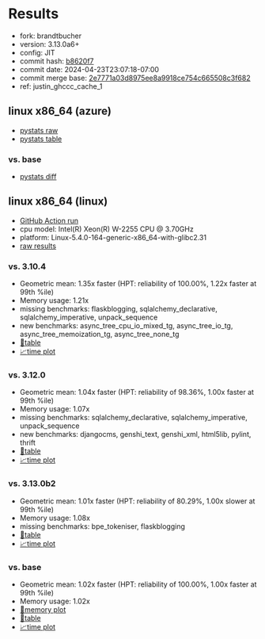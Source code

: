 # Results

- fork: brandtbucher
- version: 3.13.0a6+
- config: JIT
- commit hash: [b8620f7](https://github.com/brandtbucher/cpython/commit/b8620f7)
- commit date: 2024-04-23T23:07:18-07:00
- commit merge base: [2e7771a03d8975ee8a9918ce754c665508c3f682](https://github.com/brandtbucher/cpython/commit/2e7771a03d8975ee8a9918ce754c665508c3f682)
- ref: justin_ghccc_cache_1

## linux x86_64 (azure)

- [pystats raw](bm-20240423-azure-x86_64-brandtbucher-justin_ghccc_cache_1-3.13.0a6%2B-b8620f7-pystats.json)
- [pystats table](bm-20240423-azure-x86_64-brandtbucher-justin_ghccc_cache_1-3.13.0a6%2B-b8620f7-pystats.md)

### vs. base

- [pystats diff](bm-20240423-azure-x86_64-brandtbucher-justin_ghccc_cache_1-3.13.0a6%2B-b8620f7-pystats-vs-base.md)

## linux x86_64 (linux)

- [GitHub Action run](https://github.com/faster-cpython/benchmarking/actions/runs/8811846663)
- cpu model: Intel(R) Xeon(R) W-2255 CPU @ 3.70GHz
- platform: Linux-5.4.0-164-generic-x86_64-with-glibc2.31
- [raw results](bm-20240423-linux-x86_64-brandtbucher-justin_ghccc_cache_1-3.13.0a6%2B-b8620f7.json)

### vs. 3.10.4

- Geometric mean: 1.35x faster (HPT: reliability of 100.00%, 1.22x faster at 99th %ile)
- Memory usage: 1.21x
- missing benchmarks: flaskblogging, sqlalchemy_declarative, sqlalchemy_imperative, unpack_sequence
- new benchmarks: async_tree_cpu_io_mixed_tg, async_tree_io_tg, async_tree_memoization_tg, async_tree_none_tg
- [📄table](bm-20240423-linux-x86_64-brandtbucher-justin_ghccc_cache_1-3.13.0a6%2B-b8620f7-vs-3.10.4.md)
- [📈time plot](bm-20240423-linux-x86_64-brandtbucher-justin_ghccc_cache_1-3.13.0a6%2B-b8620f7-vs-3.10.4.svg)

### vs. 3.12.0

- Geometric mean: 1.04x faster (HPT: reliability of 98.36%, 1.00x faster at 99th %ile)
- Memory usage: 1.07x
- missing benchmarks: sqlalchemy_declarative, sqlalchemy_imperative, unpack_sequence
- new benchmarks: djangocms, genshi_text, genshi_xml, html5lib, pylint, thrift
- [📄table](bm-20240423-linux-x86_64-brandtbucher-justin_ghccc_cache_1-3.13.0a6%2B-b8620f7-vs-3.12.0.md)
- [📈time plot](bm-20240423-linux-x86_64-brandtbucher-justin_ghccc_cache_1-3.13.0a6%2B-b8620f7-vs-3.12.0.svg)

### vs. 3.13.0b2

- Geometric mean: 1.01x faster (HPT: reliability of 80.29%, 1.00x slower at 99th %ile)
- Memory usage: 1.08x
- missing benchmarks: bpe_tokeniser, flaskblogging
- [📄table](bm-20240423-linux-x86_64-brandtbucher-justin_ghccc_cache_1-3.13.0a6%2B-b8620f7-vs-3.13.0b2.md)
- [📈time plot](bm-20240423-linux-x86_64-brandtbucher-justin_ghccc_cache_1-3.13.0a6%2B-b8620f7-vs-3.13.0b2.svg)

### vs. base

- Geometric mean: 1.02x faster (HPT: reliability of 100.00%, 1.00x faster at 99th %ile)
- Memory usage: 1.02x
- [🧠memory plot](bm-20240423-linux-x86_64-brandtbucher-justin_ghccc_cache_1-3.13.0a6%2B-b8620f7-vs-base-mem.svg)
- [📄table](bm-20240423-linux-x86_64-brandtbucher-justin_ghccc_cache_1-3.13.0a6%2B-b8620f7-vs-base.md)
- [📈time plot](bm-20240423-linux-x86_64-brandtbucher-justin_ghccc_cache_1-3.13.0a6%2B-b8620f7-vs-base.svg)

